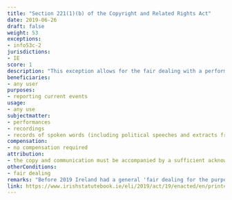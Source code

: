 ```yaml
---
title: "Section 221(1)(b) of the Copyright and Related Rights Act"
date: 2019-06-26
draft: false
weight: 53
exceptions:
- info53c-2
jurisdictions:
- IE
score: 1
description: "This exception allows for the fair dealing with a performance or recording for the purposes of reporting current events." 
beneficiaries:
- any user
purposes: 
- reporting current events
usage:
- any use
subjectmatter:
- performances 
- recordings 
- records of spoken words (including political speeches and extracts from public lectures or similar works) 
compensation:
- no compensation required
attribution: 
- the copy and communication must be accompanied by a sufficient acknowledgemen 
otherConditions: 
- fair dealing
remarks: "Before 2019 Ireland had a general 'fair dealing for the purpose of reporting current events' exception in Section 51(2) of the Law, that could be interpreted as an implementation of the second hypothesis of art 5(3)(c) of the InfoSoc Directive. According to the previous wording of Section 51, 'Fair dealing with a work (other than a photograph) for the purpose of reporting current events shall not infringe copyright in that work, where the report is accompanied by a sufficient acknowledgement'. Curiously, in 2019 the Irish legislator removed the provision in its entirety and replaced it with a 'press review' exception in implementation of the first hypothesis of art 5(3)(c). However, the reference to 'reporting current events' in Section 221(1)(b) CA covering exceptions for the use of recordings or performances has not been modified in 2019. Section 89(1) also partially covers uses for the purpose of reporting of current events. Nevertheless, Section 89(1) can be more strongly associated with the model clause of art 5(3)(f) of the InfoSoc Directive, since it covers the use of records of spoken words, including political speeches and extracts from public lectures or similar works.<br /><br />The 'reporting of current events' exception also does not technically extend to press publications, since the new section 13(4) of S.I. No 567 of 2021 introduces a reference solely to the new 'press review' hypothesis under Section 51(2)."
link: https://www.irishstatutebook.ie/eli/2019/act/19/enacted/en/print#sec12
---
```

